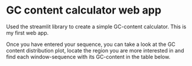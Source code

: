 # GC content calculator web app

Used the streamlit library to create a simple GC-content calculator. This is my first web app.

Once you have entered your sequence, you can take a look at the GC content distribution plot, locate the region you are more interested in and find each window-sequence with its GC-content in the table below.
